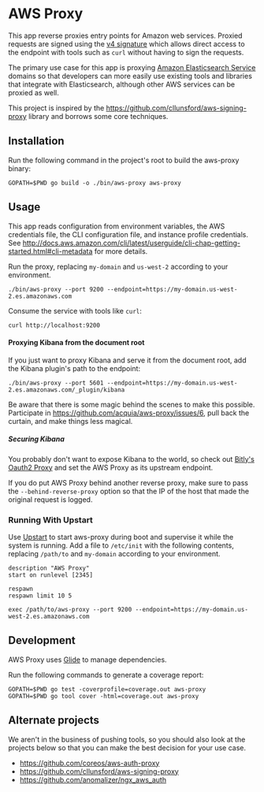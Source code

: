# AWS Proxy

This app reverse proxies entry points for Amazon web services. Proxied
requests are signed using the [v4 signature](http://docs.aws.amazon.com/general/latest/gr/signature-version-4.html)
which allows direct access to the endpoint with tools such as `curl`
without having to sign the requests.

The primary use case for this app is proxying [Amazon Elasticsearch Service](https://aws.amazon.com/elasticsearch-service/)
domains so that developers can more easily use existing tools and libraries
that integrate with Elasticsearch, although other AWS services can be
proxied as well.

This project is inspired by the https://github.com/cllunsford/aws-signing-proxy
library and borrows some core techniques.

## Installation

Run the following command in the project's root to build the aws-proxy binary:

```shell
GOPATH=$PWD go build -o ./bin/aws-proxy aws-proxy
```

## Usage

This app reads configuration from environment variables, the AWS credentials
file, the CLI configuration file, and instance profile credentials. See
http://docs.aws.amazon.com/cli/latest/userguide/cli-chap-getting-started.html#cli-metadata
for more details.

Run the proxy, replacing `my-domain` and `us-west-2` according to your environment.

```shell
./bin/aws-proxy --port 9200 --endpoint=https://my-domain.us-west-2.es.amazonaws.com
```

Consume the service with tools like `curl`:

```shell
curl http://localhost:9200
```

#### Proxying Kibana from the document root

If you just want to proxy Kibana and serve it from the document root, add
the Kibana plugin's path to the endpoint:

```shell
./bin/aws-proxy --port 5601 --endpoint=https://my-domain.us-west-2.es.amazonaws.com/_plugin/kibana
```

Be aware that there is some magic behind the scenes to make this possible.
Participate in https://github.com/acquia/aws-proxy/issues/6, pull back the
curtain, and make things less magical.

##### Securing Kibana

You probably don't want to expose Kibana to the world, so check out
[Bitly's Oauth2 Proxy](https://github.com/bitly/oauth2_proxy) and set the
AWS Proxy as its upstream endpoint.

If you do put AWS Proxy behind another reverse proxy, make sure to pass the
`--behind-reverse-proxy` option so that the IP of the host that made the
original request is logged.

### Running With Upstart

Use [Upstart](http://upstart.ubuntu.com/) to start aws-proxy during boot
and supervise it while the system is running. Add a file to `/etc/init` with
the following contents, replacing `/path/to` and `my-domain` according to
your environment.

```
description "AWS Proxy"
start on runlevel [2345]

respawn
respawn limit 10 5

exec /path/to/aws-proxy --port 9200 --endpoint=https://my-domain.us-west-2.es.amazonaws.com
```

## Development

AWS Proxy uses [Glide](https://glide.sh/) to manage dependencies.

Run the following commands to generate a coverage report:

```shell
GOPATH=$PWD go test -coverprofile=coverage.out aws-proxy
GOPATH=$PWD go tool cover -html=coverage.out aws-proxy
```

## Alternate projects

We aren't in the business of pushing tools, so you should also look at the
projects below so that you can make the best decision for your use case.

* https://github.com/coreos/aws-auth-proxy
* https://github.com/cllunsford/aws-signing-proxy
* https://github.com/anomalizer/ngx_aws_auth

